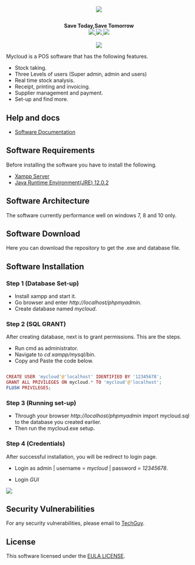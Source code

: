 # <p align="center"><a href="#" target="_blank"><img src="https://github.com/dev-techguy/Point-Of-Sale/blob/master/img/logo.png"></a></p>

<p align="center">
  <b>Save Today,Save Tomorrow</b><br>
  <a href="https://github.com/dev-techguy/Point-Of-Sale/issues">
  <img src="https://img.shields.io/github/issues/dev-techguy/Point-Of-Sale">
  </a>
  <a href="https://github.com/dev-techguy/Point-Of-Sale/network/members">
  <img src="https://img.shields.io/github/forks/dev-techguy/Point-Of-Sale">
  </a>
  <a href="https://github.com/dev-techguy/Point-Of-Sale/stargazers">
  <img src="https://img.shields.io/github/stars/dev-techguy/Point-Of-Sale">
  </a>
  <br><br>
  <img src="https://github.com/dev-techguy/Point-Of-Sale/blob/master/img/banner.PNG">
</p>

Mycloud is a POS software that has the following features.

- Stock taking.
- Three Levels of users (Super admin, admin and users)
- Real time stock analysis.
- Receipt, printing and invoicing.
- Supplier management and payment.
- Set-up and find more.

## Help and docs

- [Software Documentation](#)


## Software Requirements

Before installing the software you have to install the following.

- [Xampp Server](https://www.apachefriends.org/index.html)
- [Java Runtime Environment(JRE) 12.0.2](https://www.java.com/en/)

## Software Architecture

The software currently performance well on windows 7, 8 and 10 only.


## Software Download

Here you can download the repository to get the .exe and database file.


## Software Installation

### Step 1 (Database Set-up)

- Install xampp and start it.
- Go browser and enter *http://localhost/phpmyadmin*.
- Create database named *mycloud*.

### Step 2 (SQL GRANT)

After creating database, next is to grant permissions. This are the steps.

- Run cmd as administrator.
- Navigate to *cd xampp/mysql/bin*.
- Copy and Paste the code below.

```php

CREATE USER 'mycloud'@'localhost' IDENTIFIED BY '12345678';
GRANT ALL PRIVILEGES ON mycloud.* TO 'mycloud'@'localhost';
FLUSH PRIVILEGES;

```
### Step 3 (Running set-up)

- Through your browser *http://localhost/phpmyadmin* import mycloud.sql to the database you created earlier.
- Then run the mycloud.exe setup.

### Step 4 (Credentials)

After successful installation, you will be redirect to login page.

- Login as admin | username = *mycloud* | password = *12345678*. 

- Login *GUI*

 <img src="https://github.com/dev-techguy/Point-Of-Sale/blob/master/img/login.PNG">

## Security Vulnerabilities
 For any security vulnerabilities, please email to [TechGuy](mailto:dev.techguy@mail.com).
 
## License
 This software licensed under the [EULA LICENSE](#).
